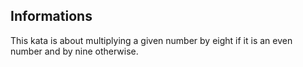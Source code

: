 ## Informations

This kata is about multiplying a given number by eight if it is an even number and by nine otherwise.

